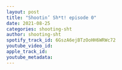 ```yaml
---
layout: post
title: "Shootin’ Sh*t! episode 0"
date: 2021-08-25
categories: shooting-sht
author: shooting-sht
spotify_track_id: 6GszA6ejBTzOoHH6WRWc72
youtube_video_id: 
apple_track_id: 
youtube_metadata: 
---
```

